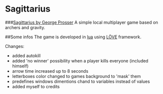 # Sagittarius

###[Sagittarius by George Prosser](http://gprosser.itch.io/sagittarius)
A simple local multiplayer game based on archers and gravity.

##Some infos
The game is developed in [lua](http://www.lua.org/) using [LÖVE](https://love2d.org/) framework.

Changes:
- added autokill
- added 'no winner' possibility when a player kills everyone (included himself)
- arrow time increased up to 8 seconds
- letterboxes color changed to games background to 'mask' them
- predefines windows dimentions chand to variables instead of values
- added myself to credits
